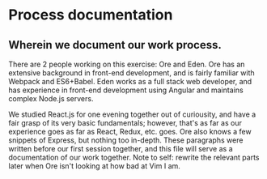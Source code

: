# Process documentation
## Wherein we document our work process.

There are 2 people working on this exercise: Ore and Eden. Ore has an extensive background in front-end development, and is fairly familiar with Webpack and ES6+Babel. Eden works as a full stack web developer, and has experience in front-end development using Angular and maintains complex Node.js servers.

We studied React.js for one evening together out of curiousity, and have a fair grasp of its very basic fundamentals; however, that's as far as our experience goes as far as React, Redux, etc. goes. Ore also knows a few snippets of Express, but nothing too in-depth. These paragraphs were written before our first session together, and this file will serve as a documentation of our work together.
Note to self: rewrite the relevant parts later when Ore isn't looking at how bad at Vim I am.
